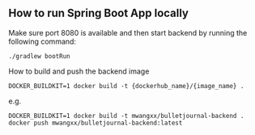 ## How to run Spring Boot App locally

Make sure port 8080 is available and then start backend by running the following command:
```
./gradlew bootRun
```
How to build and push the backend image
```
DOCKER_BUILDKIT=1 docker build -t {dockerhub_name}/{image_name} .
```

e.g.
```
DOCKER_BUILDKIT=1 docker build -t mwangxx/bulletjournal-backend .
docker push mwangxx/bulletjournal-backend:latest
```